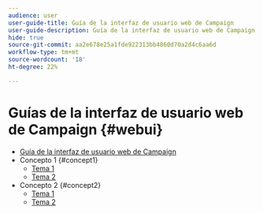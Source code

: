 ```yaml
---
audience: user
user-guide-title: Guía de la interfaz de usuario web de Campaign
user-guide-description: Guía de la interfaz de usuario web de Campaign
hide: true
source-git-commit: aa2e678e25a1fde922313bb4860d70a2d4c6aa6d
workflow-type: tm+mt
source-wordcount: '18'
ht-degree: 22%

---
```



# Guías de la interfaz de usuario web de Campaign {#webui}

+ [Guía de la interfaz de usuario web de Campaign](home.md)
+ Concepto 1 {#concept1}
   + [Tema 1](concept1/topic1.md)
   + [Tema 2](concept1/topic2.md)
+ Concepto 2 {#concept2}
   + [Tema 1](concept2/topic1.md)
   + [Tema 2](concept2/topic2.md)

